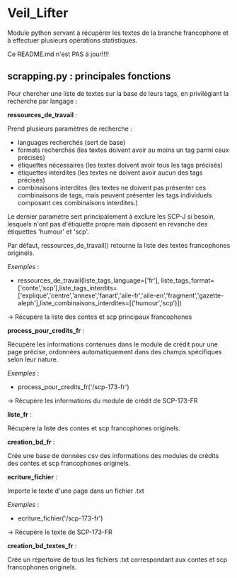 # Veil_Lifter
Module python servant à récupérer les textes de la branche francophone et à effectuer plusieurs opérations statistiques.

Ce README.md n'est PAS à jour!!!!

## **scrapping.py :** principales fonctions

Pour chercher une liste de textes sur la base de leurs tags, en privilégiant la recherche par langage :

__ressources_de_travail__ :

Prend plusieurs paramètres de recherche :
* languages recherchés (sert de base)
* formats recherchés (les textes doivent avoir au moins un tag parmi ceux précisés)
* étiquettes nécessaires (les textes doivent avoir tous les tags précisés)
* étiquettes interdites (les textes ne doivent avoir aucun des tags précisés)
* combinaisons interdites (les textes ne doivent pas présenter ces combinaisons de tags, mais peuvent présenter les tags individuels composant ces combinaisons interdites.)

Le dernier paramètre sert principalement à exclure les SCP-J si besoin, lesquels n'ont pas d'étiquette propre mais diposent en revanche des étiquettes 'humour' et 'scp'.

Par défaut, ressources_de_travail() retourne la liste des textes francophones originels.

*Exemples* :

* ressources_de_travail(liste_tags_language=['fr'], liste_tags_format=['conte','scp'],liste_tags_interdits=['expliqué','centre','annexe','fanart','aile-fr','aile-en','fragment','gazette-aleph'],liste_combinaisons_interdites=[('humour','scp')])

-> Récupère la liste des contes et scp principaux francophones

__process_pour_credits_fr__ :

Récupère les informations contenues dans le module de crédit pour une page précise, ordonnées automatiquement dans des champs spécifiques selon leur nature.

*Exemples* :

* process_pour_credits_fr('/scp-173-fr')

-> Récupère les informations du module de crédit de SCP-173-FR

__liste_fr__ :

Récupère la liste des contes et scp francophones originels.

__creation_bd_fr__ :

Crée une base de données csv des informations des modules de crédits des contes et scp francophones originels.

__ecriture_fichier__ :

Importe le texte d'une page dans un fichier .txt

*Exemples* :

* ecriture_fichier('/scp-173-fr')

-> Récupère le texte de SCP-173-FR

__creation_bd_textes_fr__ :

Crée un répertoire de tous les fichiers .txt correspondant aux contes et scp francophones originels.

